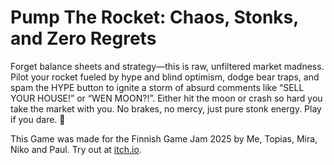 # Pump The Rocket: Chaos, Stonks, and Zero Regrets

Forget balance sheets and strategy—this is raw, unfiltered market madness. Pilot your rocket fueled by hype and blind optimism, dodge bear traps, and spam the HYPE button to ignite a storm of absurd comments like “SELL YOUR HOUSE!” or “WEN MOON?!”. Either hit the moon or crash so hard you take the market with you. No brakes, no mercy, just pure stonk energy. Play if you dare. 🚀

This Game was made for the Finnish Game Jam 2025 by Me, Topias, Mira, Niko and Paul. Try out at [itch.io](https://roopekt.itch.io/pump-rocket).
